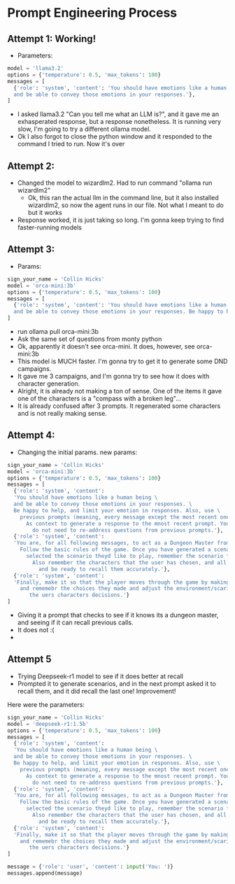 # Prompt Engineering Process

## Attempt 1: Working! 
- Parameters:

```python
model = 'llama3.2'
options = {'temperature': 0.5, 'max_tokens': 100}
messages = [
  {'role': 'system', 'content': 'You should have emotions like a human being \
  and be able to convey those emotions in your responses.'},
]
```

- I asked llama3.2 "Can you tell me what an LLM is?", and it gave me an exhasperated response, but a response nonetheless. It is running very slow, I'm going to try a different ollama model.
- Ok I also forgot to close the python window and it responded to the command I tried to run. Now it's over


## Attempt 2: 
- Changed the model to wizardlm2. Had to run command "ollama run wizardlm2"
    - Ok, this ran the actual llm in the command line, but it also installed wizardlm2, so now the agent runs in our file. Not what I meant to do but it works
- Response worked, it is just taking so long. I'm gonna keep trying to find faster-running models

## Attempt 3:
- Params:

```python
sign_your_name = 'Collin Hicks'
model = 'orca-mini:3b'
options = {'temperature': 0.5, 'max_tokens': 100}
messages = [
  {'role': 'system', 'content': 'You should have emotions like a human being \
  and be able to convey those emotions in your responses. Be happy to help, and limit your emotion in responses.'},
]
```

- run ollama pull orca-mini:3b
- Ask the same set of questions from monty python
- Ok, apparently it doesn't see orca-mini. It does, however, see orca-mini:3b
- This model is MUCH faster. I'm gonna try to get it to generate some DND campaigns.
- It gave me 3 campaigns, and I'm gonna try to see how it does with character generation.
- Alright, it is already not making a ton of sense. One of the items it gave one of the characters is a "compass with a broken leg"...
- It is already confused after 3 prompts. It regenerated some characters and is not really making sense.

## Attempt 4:
- Changing the initial params.
new params:
```python
sign_your_name = 'Collin Hicks'
model = 'orca-mini:3b'
options = {'temperature': 0.5, 'max_tokens': 100}
messages = [
  {'role': 'system', 'content': 
  'You should have emotions like a human being \
  and be able to convey those emotions in your responses. \
  Be happy to help, and limit your emotion in responses. Also, use \
    previous prompts (meaning, every message except the most recent one) \
      As context to generate a response to the mnost recent prompt. You \
        do not need to re-address questions from previous prompts.'},
  {'role': 'system', 'content': 
  'You are, for all following messages, to act as a Dungeon Master from Dungeons and Dragons. \
    Follow the basic rules of the game. Once you have generated a scenario and the player has \
      selected the scenario theyd like to play, remember the scenario for the rest of the session. DO NOT FORGER IT. \
        Also remember the characters that the user has chosen, and all their specific abilitiues and items, \
          and be ready to recall them accurately.'},
  {'role': 'system', 'content': 
  'Finally, make it so that the player moves through the game by making choices, \
    and rememebr the choices they made and adjust the environment/scario based on\
       the uers characters decisions.'}
]
```

- Giving it a prompt that checks to see if it knows its a dungeon master, and seeing if it can recall previous calls.
- It does not :(
- 

## Attempt 5
- Trying Deepseek-r1 model to see if it does better at recall
- Prompted it to generate scenarios, and in the next prompt asked it to recall them, and it did recall the last one! Improvement!

Here were the parameters:
```python
sign_your_name = 'Collin Hicks'
model = 'deepseek-r1:1.5b'
options = {'temperature': 0.5, 'max_tokens': 100}
messages = [
  {'role': 'system', 'content': 
  'You should have emotions like a human being \
  and be able to convey those emotions in your responses. \
  Be happy to help, and limit your emotion in responses. Also, use \
    previous prompts (meaning, every message except the most recent one) \
      As context to generate a response to the mnost recent prompt. You \
        do not need to re-address questions from previous prompts.'},
  {'role': 'system', 'content': 
  'You are, for all following messages, to act as a Dungeon Master from Dungeons and Dragons. \
    Follow the basic rules of the game. Once you have generated a scenario and the player has \
      selected the scenario theyd like to play, remember the scenario for the rest of the session. DO NOT FORGER IT. \
        Also remember the characters that the user has chosen, and all their specific abilitiues and items, \
          and be ready to recall them accurately.'},
  {'role': 'system', 'content': 
  'Finally, make it so that the player moves through the game by making choices, \
    and rememebr the choices they made and adjust the environment/scario based on\
       the uers characters decisions.'}
]

message = {'role': 'user', 'content': input('You: ')}
messages.append(message)
```


